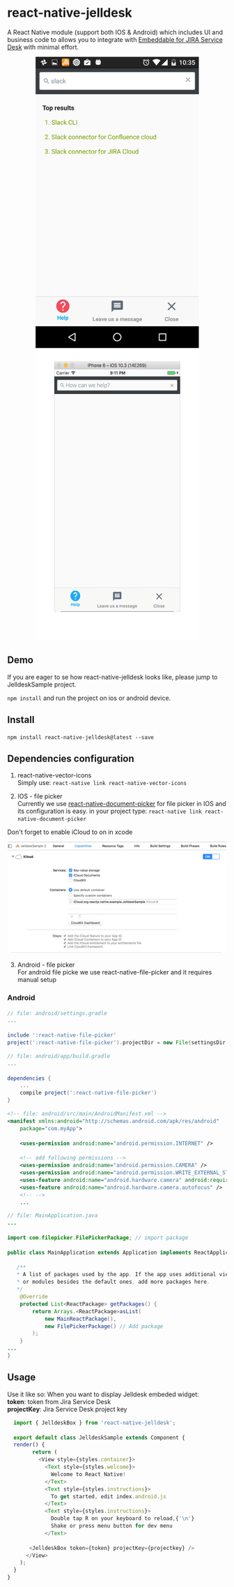 # react-native-jelldesk
A React Native module (support both IOS & Android) which includes UI and business code to allows you to integrate with [Embeddable for JIRA Service Desk](https://jsoftconnector.atlassian.net/wiki/display/JS/Embeddable+for+JIRA+Service+Desk) with minimal effort.

<p align="center">
 <a href="#"><img src="./screenshot/android-help.png" height="667" width="375"></a>
 <a href="#"><img src="./screenshot/ios-ss.gif" height="667" width="375"></a>
</p>

## Demo
If you are eager to se how react-native-jelldesk looks like, please jump to JelldeskSample project. 

`npm install` and run the project on ios or android device.

## Install
`npm install react-native-jelldesk@latest --save`

## Dependencies configuration
1. react-native-vector-icons  
Simply use: `react-native link react-native-vector-icons`

2. IOS - file picker  
Currently we use [react-native-document-picker](https://github.com/Elyx0/react-native-document-picker) for file picker in IOS and its configuration is easy.
in your project type: `react-native link react-native-document-picker`

Don't forget to enable iCloud to on in xcode
<p align="center">
 <a href="#"><img src="./screenshot/icloud-enable.png"></a>
</p>

3. Android - file picker  
For android file picke we use react-native-file-picker and it requires manual setup

### Android
```gradle
// file: android/settings.gradle
...

include ':react-native-file-picker'
project(':react-native-file-picker').projectDir = new File(settingsDir, '../node_modules/react-native-file-picker/android')
```
```gradle
// file: android/app/build.gradle
...

dependencies {
    ...
    compile project(':react-native-file-picker')
}
```
```xml
<!-- file: android/src/main/AndroidManifest.xml -->
<manifest xmlns:android="http://schemas.android.com/apk/res/android"
    package="com.myApp">

    <uses-permission android:name="android.permission.INTERNET" />

    <!-- add following permissions -->
    <uses-permission android:name="android.permission.CAMERA" />
    <uses-permission android:name="android.permission.WRITE_EXTERNAL_STORAGE"/>
    <uses-feature android:name="android.hardware.camera" android:required="true"/>
    <uses-feature android:name="android.hardware.camera.autofocus" />
    <!-- -->
    ...
```
```java
// file: MainApplication.java
...

import com.filepicker.FilePickerPackage; // import package

public class MainApplication extends Application implements ReactApplication {

   /**
   * A list of packages used by the app. If the app uses additional views
   * or modules besides the default ones, add more packages here.
   */
    @Override
    protected List<ReactPackage> getPackages() {
        return Arrays.<ReactPackage>asList(
            new MainReactPackage(),
            new FilePickerPackage() // Add package
        );
    }
...
}
```

## Usage
 Use it like so:
 When you want to display Jelldesk embeded widget:  
 **token**: token from Jira Service Desk  
 **projectKey**: Jira Service Desk project key  
 
```js
  import { JelldeskBox } from 'react-native-jelldesk';
  
  export default class JelldeskSample extends Component {
  render() {    
	    return (
	      <View style={styles.container}>
	        <Text style={styles.welcome}>
	          Welcome to React Native!
	        </Text>
	        <Text style={styles.instructions}>
	          To get started, edit index.android.js
	        </Text>
	        <Text style={styles.instructions}>
	          Double tap R on your keyboard to reload,{'\n'}
	          Shake or press menu button for dev menu
	        </Text>
    
       <JelldeskBox token={token} projectKey={projectkey} />
      </View>
    );
  }
}
```
